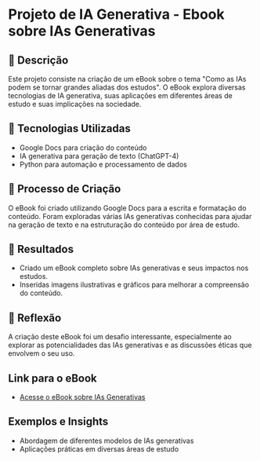 # Projeto de IA Generativa - Ebook sobre IAs Generativas

## 📒 Descrição
Este projeto consiste na criação de um eBook sobre o tema "Como as IAs podem se tornar grandes aliadas dos estudos". O eBook explora diversas tecnologias de IA generativa, suas aplicações em diferentes áreas de estudo e suas implicações na sociedade.

## 🤖 Tecnologias Utilizadas
- Google Docs para criação do conteúdo
- IA generativa para geração de texto (ChatGPT-4)
- Python para automação e processamento de dados

## 🧐 Processo de Criação
O eBook foi criado utilizando Google Docs para a escrita e formatação do conteúdo. Foram exploradas várias IAs generativas conhecidas para ajudar na geração de texto e na estruturação do conteúdo por área de estudo.

## 🚀 Resultados
- Criado um eBook completo sobre IAs generativas e seus impactos nos estudos.
- Inseridas imagens ilustrativas e gráficos para melhorar a compreensão do conteúdo.

## 💭 Reflexão
A criação deste eBook foi um desafio interessante, especialmente ao explorar as potencialidades das IAs generativas e as discussões éticas que envolvem o seu uso.

## Link para o eBook
- [Acesse o eBook sobre IAs Generativas](https://docs.google.com/presentation/d/1jTkwkrKMpufweVCyApI_7i99BwMm2zXgBX8AP4JotUc/edit?usp=drive_link)

## Exemplos e Insights
- Abordagem de diferentes modelos de IAs generativas
- Aplicações práticas em diversas áreas de estudo
